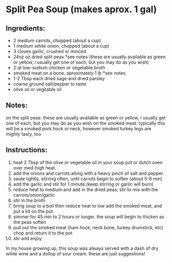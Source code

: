 # Split Pea Soup (makes aprox. 1 gal)

## Ingredients:

* 2 medium carrots, chopped (about a cup)
* 1 medium white onion, chopped (about a cup)
* 3 cloves garlic, crushed or minced
* 24oz oz dried split peas  *see notes (these are usually available as green or yellow, i usually get one of each, but you may do as you wish)
* 2 qt low-sodium chicken or vegetable broth
* smoked meat on a bone, aproximately 1 lb  *see notes 
* 1-2 Tbsp each dried sage and dried parsley
* coarse ground salt/pepper to taste
* olive oil or vegitable oil



## Notes:
on the split peas: these are usually available as green or yellow, i usually get one of each, but you may do as you wish
on the smoked meat: typically this will be a smoked pork hock or neck, however smoked turkey legs are mighty tasty, too



## Instructions:

1. heat 2 Tbsp of the olive or vegetable oil in your soup pot or dutch oven over med-high heat.
2. add the onions and carrots along with a heavy pinch of salt and pepper. 
3. saute lightly, stirring often, until carrots begin to soften (about 5-6 min)
4. add the garlic and stir for 1 minute (keep stirring or garlic will burn)
5. reduce heat to medium and add in the dried peas; stir to mix with the carrots/onion/garlic
6. stir in the broth
7. bring soup to a boil then reduce heat to low add the smoked meat, and put a lid on the pot
8. simmer for 45 min to 2 hours or longer. the soup will begin to thicken as the peas soften
9. pull out the smoked meat (ham hock, neck bone, turkey drumstick, etc) chop and return it to the pot
10. stir and enjoy

In my house growing up, this soup was always served with a dash of dry white wine and a dollop of sour cream. these are just suggestions!
